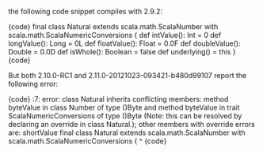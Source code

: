 the following code snippet compiles with 2.9.2:

{code}
final class Natural extends scala.math.ScalaNumber with scala.math.ScalaNumericConversions {
  def intValue(): Int = 0
  def longValue(): Long = 0L
  def floatValue(): Float = 0.0F
  def doubleValue(): Double = 0.0D
  def isWhole(): Boolean = false
  def underlying() = this
}
{code}

But both 2.10.0-RC1 and 2.11.0-20121023-093421-b480d99107 report the following error:

{code}
<console>:7: error: class Natural inherits conflicting members:
  method byteValue in class Number of type ()Byte  and
  method byteValue in trait ScalaNumericConversions of type ()Byte
(Note: this can be resolved by declaring an override in class Natural.);
 other members with override errors are: shortValue
       final class Natural extends scala.math.ScalaNumber with scala.math.ScalaNumericConversions {
                   ^
{code}
